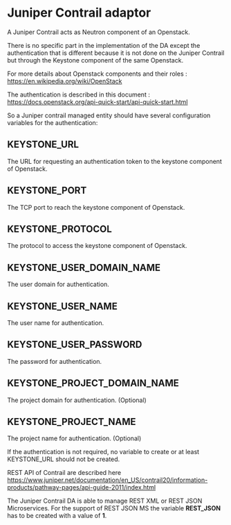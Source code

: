 Juniper Contrail adaptor
====================

A Juniper Contrail acts as Neutron component of an Openstack. 

There is no specific part in the implementation of the DA except the authentication that is different because it is not done on the Juniper Contrail but through the Keystone component of the same Openstack.

For more details about Openstack components and their roles : https://en.wikipedia.org/wiki/OpenStack

The authentication is described in this document :  https://docs.openstack.org/api-quick-start/api-quick-start.html

So a Juniper contrail managed entity should have several configuration variables for the authentication:

## KEYSTONE_URL
The URL for requesting an authentication token to the keystone component of Openstack.

## KEYSTONE_PORT
The TCP port to reach the keystone component of Openstack.

## KEYSTONE_PROTOCOL
The protocol to access the keystone component of Openstack.

## KEYSTONE_USER_DOMAIN_NAME
The user domain for authentication.

## KEYSTONE_USER_NAME
The user name for authentication.

## KEYSTONE_USER_PASSWORD
The password for authentication.

## KEYSTONE_PROJECT_DOMAIN_NAME
The project domain for authentication. (Optional)

## KEYSTONE_PROJECT_NAME
The project name for authentication. (Optional)


If the authentication is not required, no variable to create or at least KEYSTONE_URL should not be created.

REST API of Contrail are described here https://www.juniper.net/documentation/en_US/contrail20/information-products/pathway-pages/api-guide-2011/index.html

The Juniper Contrail DA is able to manage REST XML or REST JSON Microservices.
For the support of REST JSON MS the variable **REST_JSON** has to be created with a value of **1**.

